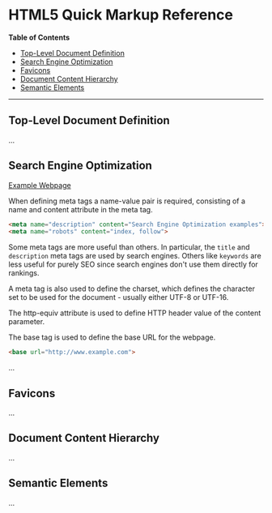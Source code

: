 # HTML5 Quick Markup Reference

**Table of Contents**

* [Top-Level Document Definition](#top-level-document-definition)
* [Search Engine Optimization](#search-engine-optimization)
* [Favicons](#favicons)
* [Document Content Hierarchy](#document-content-hierarchy)
* [Semantic Elements](#semantic-elements)

---

## Top-Level Document Definition

...

## Search Engine Optimization

[Example Webpage](search-engine-optimization.html)

When defining meta tags a name-value pair is required, consisting of a name and content attribute in the meta tag.

```html
<meta name="description" content="Search Engine Optimization examples">
<meta name="robots" content="index, follow">
```

Some meta tags are more useful than others. In particular, the `title` and `description` meta tags are used by search engines. Others like `keywords` are less useful for purely SEO since search engines don't use them directly for rankings.

A meta tag is also used to define the charset, which defines the character set to be used for the document - usually either UTF-8 or UTF-16.

The http-equiv attribute is used to define HTTP header value of the content parameter.

The base tag is used to define the base URL for the webpage.

```html
<base url="http://www.example.com">
```

...

## Favicons

...

## Document Content Hierarchy

...

## Semantic Elements

...